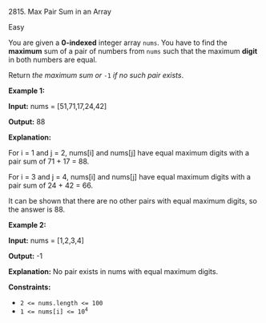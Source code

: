 2815\. Max Pair Sum in an Array

Easy

You are given a **0-indexed** integer array `nums`. You have to find the **maximum** sum of a pair of numbers from `nums` such that the maximum **digit** in both numbers are equal.

Return _the maximum sum or_ `-1` _if no such pair exists_.

**Example 1:**

**Input:** nums = [51,71,17,24,42]

**Output:** 88

**Explanation:**

For i = 1 and j = 2, nums[i] and nums[j] have equal maximum digits with a pair sum of 71 + 17 = 88.

For i = 3 and j = 4, nums[i] and nums[j] have equal maximum digits with a pair sum of 24 + 42 = 66.

It can be shown that there are no other pairs with equal maximum digits, so the answer is 88.

**Example 2:**

**Input:** nums = [1,2,3,4]

**Output:** -1

**Explanation:** No pair exists in nums with equal maximum digits. 

**Constraints:**

*   `2 <= nums.length <= 100`
*   <code>1 <= nums[i] <= 10<sup>4</sup></code>